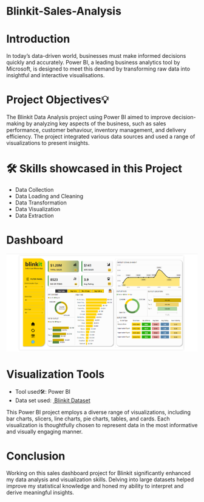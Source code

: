 # Blinkit-Sales-Analysis

<h1><a name="introduction">Introduction</a></h1>
<p>In today’s data-driven world, businesses must make informed decisions quickly and accurately. Power BI, a leading business analytics tool by Microsoft, is designed to meet this demand by transforming raw data into insightful and interactive visualisations.</p>

<h1><a name="projectobjectives">Project Objectives💡</a></h1>
<p>The Blinkit Data Analysis project using Power BI aimed to improve decision-making by analyzing key aspects of the business, such as sales performance, customer behaviour, inventory management, and delivery efficiency.
The project integrated various data sources and used a range of visualizations to present insights.</p>


# 🛠️ Skills showcased in this Project

- Data Collection
- Data Loading and Cleaning
- Data Transformation
- Data Visualization
- Data Extraction


<h1><a name='dashboard'>Dashboard</a></h1>
<img width="900" alt="Coding" src="https://github.com/souravsaha51/Blinkit-Sales-Analysis/blob/main/Dashboard.png">
<h1><a name="visualizationtools">Visualization Tools</a></h1>
<ul><li>Tool used🛠️: Power BI</li>
<li> Data set used:  <a href="https://github.com/souravsaha51/Blinkit-Sales-Analysis/blob/main/BlinkIT%20Grocery%20Data.xlsx">
         <img src="  Blinkit Dataset " alt=""> Blinkit Dataset</a></li></ul>
<p>This Power BI project employs a diverse range of visualizations, including bar charts, slicers, line charts, pie charts, tables, and cards. Each visualization is thoughtfully chosen to represent data in the most informative and visually engaging manner.</p>

<h1><a name="conclusion">Conclusion</a></h1>
<p>Working on this sales dashboard project for Blinkit significantly enhanced my data analysis and visualization skills. Delving into large datasets helped improve my statistical knowledge and honed my ability to interpret and derive meaningful insights.</p>
